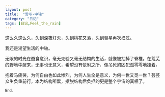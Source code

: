 ```yaml
---
layout: post
title:  "誊写-中轴"
category: "日记"
tags: [日记,Feel_the_rain]
---
```


这么久这么久，久到深夜灯灭，久到桃花又落，久到彗星再次扫过。

我还是渴望生活的中轴。

无限的时光在蚕食意识，毫无先验又毫无结构的生活，就像被抽掉了脊椎。在荒芜的野地中醒来，无事也无意义，希望没有依附之所，像吊死的囚犯孤零零地挂着。

抱着马痛哭，为何自由也如此惨烈，为何人生全是意义，为何一世又觅一世？芸芸众生负重前行，本为结构所累，摆脱结构后负担的更是整个宇宙的真相了。

`End.`